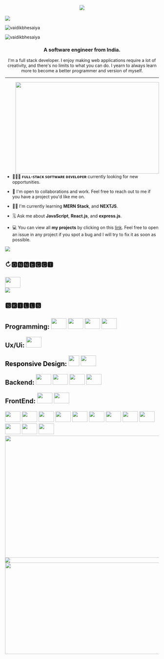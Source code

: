 ﻿<h1 align="center">
    <img src="https://readme-typing-svg.herokuapp.com/?lines=Hi+there!+👋🏽;I'm+𝓥𝓪𝓲𝓭𝓲𝓴!;Nice+to+meet+you!+🙂&center=true&size=30&color=29d2a">
</h1>
<img src="https://user-images.githubusercontent.com/74038190/212284100-561aa473-3905-4a80-b561-0d28506553ee.gif">
<p align="left"> <img src="https://komarev.com/ghpvc/?username=vaidikbhesaniya&label=Profile%20views&color=0e75b6&style=flat" alt="vaidikbhesaiya" /> </p>
<p align="left"> <img src="https://wakatime.com/badge/user/018ecc04-e637-4006-93e5-887409b18d27.svg" alt="vaidikbhesaiya" /> </p>
<h3 align="center">A software engineer  from India.</h3>

<p align="center">I'm a full stack developer. I enjoy making web applications  require a lot of creativity, and there's no limits to what you can do. I yearn to always learn more to become a better programmer and version of myself.</p>

---

<img align="right" width="470px" height="300px" src="https://user-images.githubusercontent.com/74038190/212750996-938b257b-266c-45a7-9af7-655341c0f58b.gif">

- 👨🏽‍💻 **ꜰᴜʟʟ-ꜱᴛᴀᴄᴋ ꜱᴏꜰᴛᴡᴀʀᴇ ᴅᴇᴠᴇʟᴏᴘᴇʀ** currently looking for new opportunities.

- 👥 I'm open to collaborations and work. Feel free to reach out to me if you have a project you'd like me on.

- 🥷🏽 I'm currently learning **MERN Stack**, and **NEXTJS**.

- 🗓 Ask me about **JavaScript**, **React.js**, and **express.js**.

- 💻 You can view all **my projects** by clicking on this [link](https://github.com/vaidikbhesaniya?tab=repositories). Feel free to open an issue in any project if you spot a bug and I will try to fix it as soon as possible.
<img src="https://user-images.githubusercontent.com/74038190/212284100-561aa473-3905-4a80-b561-0d28506553ee.gif">
 <h2>↻🅾🅽🅽🅴🅲🅲🆃<h2>

 <a href="https://www.linkedin.com/in/vaidik-bhesaniya-17863821b/">
<img height="35" width="50" src="https://skillicons.dev/icons?i=linkedin" />
 </a>

</br>
 <img src="https://user-images.githubusercontent.com/74038190/212284100-561aa473-3905-4a80-b561-0d28506553ee.gif">
 <h2> 🆂🅺🅸🅻🅻🆂<h2>
 <div align="left">
<p>Programming:
<img height="35" width="50" src="https://skillicons.dev/icons?i=javascript" />
<img height="35" width="50" src="https://skillicons.dev/icons?i=typescript" />
    <img height="35" width="50" src="https://skillicons.dev/icons?i=c" />
    
<img height="35" width="50" src="https://skillicons.dev/icons?i=java" />
</p>
<p>Ux/Ui: 
<img height="35" width="50" src="https://skillicons.dev/icons?i=figma" />
</p>
<p  style="color: black;">Responsive Design:
   <img height="35" width="35" src="https://avatars.githubusercontent.com/u/139895814?s=280&v=4"> 
    <img height="35" width="50" src="https://skillicons.dev/icons?i=tailwind" />
</p>

<p>Backend:
   <img height="35" width="50" src="https://skillicons.dev/icons?i=mysql" /> 
    <img height="35" width="50" src="https://skillicons.dev/icons?i=supabase" />
      <img height="35" width="50" src="https://skillicons.dev/icons?i=mongodb" />    
    <img height="35" width="50" src="https://skillicons.dev/icons?i=postgresql" />
       
</p>

<p>FrontEnd:
<img height="35" width="50" src="https://skillicons.dev/icons?i=react" />
<img height="35" width="50" src="https://skillicons.dev/icons?i=vite" />
</p>
<img height="35" width="50" src="https://skillicons.dev/icons?i=express" />

<img height="35" width="50" src="https://skillicons.dev/icons?i=git" />

<img height="35" width="50" src="https://skillicons.dev/icons?i=md" />
<img height="35" width="50" src="https://skillicons.dev/icons?i=nextjs" />

<img height="35" width="50" src="https://skillicons.dev/icons?i=nodejs" />
<img height="35" width="50" src="https://skillicons.dev/icons?i=postman" />
<img height="35" width="50" src="https://skillicons.dev/icons?i=redux" />

<img height="35" width="50" src="https://skillicons.dev/icons?i=ts" />

<img height="35" width="50" src="https://skillicons.dev/icons?i=vercel" />

<img height="35" width="50" src="https://skillicons.dev/icons?i=prisma" />
<img height="35" width="50" src="https://skillicons.dev/icons?i=docker" />	
<img height="35" width="50" src="https://skillicons.dev/icons?i=nextauth" />
 </div>

 <img height="400" width="780" src="https://wakatime.com/share/@vaidikbhesaniya/e6cc7eb3-d3f5-44bf-90b5-b61c53e024c0.svg" align="center">
<img src="https://user-images.githubusercontent.com/74038190/212284100-561aa473-3905-4a80-b561-0d28506553ee.gif">
<img height="300" width="1275" align="center" src="https://contribution.catsjuice.com/_/vaidikbhesaniya?chart=3dbar&gap=0.6&scale=2&flatten=0&animation=wave&format=svg&weeks=30&theme=red&dark=true"/>
 
  
   

</br>




